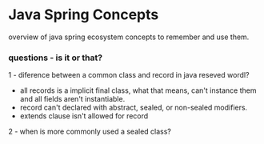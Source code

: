 # Java Spring Concepts
overview of java spring ecosystem concepts to remember and use them.


### questions - is it or that? 

1 - diference between a common class and record in java reseved wordl? 

 - all records is a implicit final class, what that means, can't instance them and all fields aren't instantiable.
 - record can't declared with abstract, sealed, or non-sealed modifiers.
 - extends clause isn't allowed for record

2 - when is more commonly used a sealed class?

